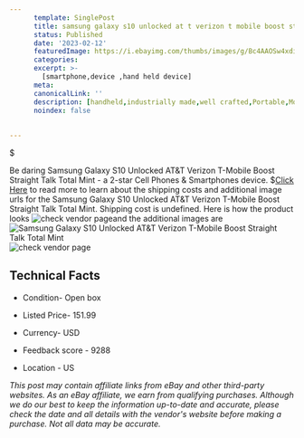 ```yaml
---
      template: SinglePost
      title: samsung galaxy s10 unlocked at t verizon t mobile boost straight talk total mint
      status: Published
      date: '2023-02-12'
      featuredImage: https://i.ebayimg.com/thumbs/images/g/Bc4AAOSw4xdil4oz/s-l225.jpg
      categories: 
      excerpt: >-
        [smartphone,device ,hand held device]
      meta:
      canonicalLink: ''
      description: [handheld,industrially made,well crafted,Portable,Mobile,Compact,Convenient,Lightweight,Maneuverable,Man-portable,Miniature,Carriable,Hand-held,Light,Holdable,Transportable,Mobile device,Pocket-sized,On-the-go,Wireless,Cordless,Compact size,Convenient size, smartphone,device ,hand held device]
      noindex: false
      
        
---
```

$

Be daring Samsung Galaxy S10 Unlocked AT&T Verizon T-Mobile Boost Straight Talk Total Mint - a 2-star Cell Phones & Smartphones device.
$[Click Here](https://www.ebay.com/itm/255563393341?hash=item3b80c3e93d%3Ag%3ABc4AAOSw4xdil4oz&mkevt=1&mkcid=1&mkrid=711-53200-19255-0&campid=%253CePNCampaignId%253E&customid=%253CreferenceId%253E&toolid=10049) to read more to learn about the shipping costs and additional image urls for the Samsung Galaxy S10 Unlocked AT&T Verizon T-Mobile Boost Straight Talk Total Mint. Shipping cost is undefined. Here is how the product looks ![check vendor page](https://i.ebayimg.com/thumbs/images/g/Bc4AAOSw4xdil4oz/s-l225.jpg)and the additional images are![Samsung Galaxy S10 Unlocked AT&T Verizon T-Mobile Boost Straight Talk Total Mint](https://i.ebayimg.com/images/g/Bc4AAOSw4xdil4oz/s-l1600.jpg)![check vendor page](https://origin-galleryplus.ebayimg.com/ws/web/255563393341_2_0_1/225x225.jpg,https://origin-galleryplus.ebayimg.com/ws/web/255563393341_3_0_1/225x225.jpg,https://origin-galleryplus.ebayimg.com/ws/web/255563393341_4_0_1/225x225.jpg,https://origin-galleryplus.ebayimg.com/ws/web/255563393341_5_0_1/225x225.jpg,https://origin-galleryplus.ebayimg.com/ws/web/255563393341_6_0_1/225x225.jpg,https://origin-galleryplus.ebayimg.com/ws/web/255563393341_7_0_1/225x225.jpg,https://origin-galleryplus.ebayimg.com/ws/web/255563393341_8_0_1/225x225.jpg,https://origin-galleryplus.ebayimg.com/ws/web/255563393341_9_0_1/225x225.jpg,https://origin-galleryplus.ebayimg.com/ws/web/255563393341_10_0_1/225x225.jpg,https://origin-galleryplus.ebayimg.com/ws/web/255563393341_11_0_1/225x225.jpg,https://origin-galleryplus.ebayimg.com/ws/web/255563393341_12_0_1/225x225.jpg)



 ## Technical Facts 



     
      

 - Condition- Open box 


      

 - Listed Price- 151.99 


      

 - Currency- USD 


      

 - Feedback score - 9288 


      

 - Location - US 


      
      

 *_This post may contain affiliate links from eBay and other third-party websites. As an eBay affiliate, we earn from qualifying purchases. Although we do our best to keep the information up-to-date and accurate, please check the date and all details with the vendor's website before making a purchase. Not all data may be accurate._*






